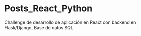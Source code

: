 # Posts_React_Python
 Challenge de desarrollo de aplicación en React con backend en Flask/Django, Base de datos SQL
